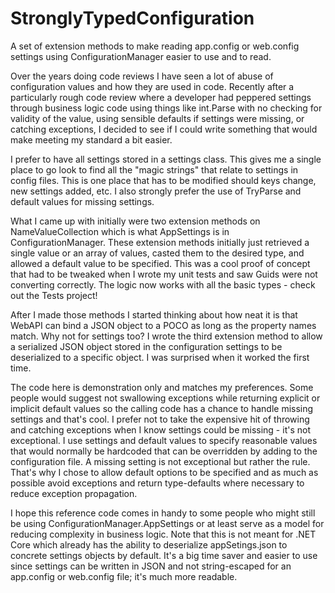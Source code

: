 # StronglyTypedConfiguration
A set of extension methods to make reading app.config or web.config settings using ConfigurationManager easier to use and to read.


Over the years doing code reviews I have seen a lot of abuse of configuration values and how they are used in code. Recently after
a particularly rough code review where a developer had peppered settings through business logic code using things like int.Parse
with no checking for validity of the value, using sensible defaults if settings were missing, or catching exceptions, I decided to
see if I could write something that would make meeting my standard a bit easier.

I prefer to have all settings stored in a settings class. This gives me a single place to go look to find all the "magic strings"
that relate to settings in config files. This is one place that has to be modified should keys change, new settings added, etc.
I also strongly prefer the use of TryParse and default values for missing settings.

What I came up with initially were two extension methods on NameValueCollection which is what AppSettings is in ConfigurationManager.
These extension methods initially just retrieved a single value or an array of values, casted them to the desired type, and allowed a
default value to be specified. This was a cool proof of concept that had to be tweaked when I wrote my unit tests and saw Guids were
not converting correctly. The logic now works with all the basic types - check out the Tests project!

After I made those methods I started thinking about how neat it is that WebAPI can bind a JSON object to a POCO as long as the
property names match. Why not for settings too? I wrote the third extension method to allow a serialized JSON object stored in
the configuration settings to be deserialized to a specific object. I was surprised when it worked the first time.

The code here is demonstration only and matches my preferences. Some people would suggest not swallowing exceptions while returning
explicit or implicit default values so the calling code has a chance to handle missing settings and that's cool. I prefer not to
take the expensive hit of throwing and catching exceptions when I know settings could be missing - it's not exceptional. I use
settings and default values to specify reasonable values that would normally be hardcoded that can be overridden by adding to the
configuration file. A missing setting is not exceptional but rather the rule. That's why I chose to allow default options to be
specified and as much as possible avoid exceptions and return type-defaults where necessary to reduce exception propagation.

I hope this reference code comes in handy to some people who might still be using ConfigurationManager.AppSettings or at least
serve as a model for reducing complexity in business logic. Note that this is not meant for .NET Core which already has the
ability to deserialize appSetings.json to concrete settings objects by default. It's a big time saver and easier to use since
settings can be written in JSON and not string-escaped for an app.config or web.config file; it's much more readable.
